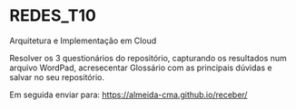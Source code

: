 # REDES_T10
Arquitetura e Implementação em Cloud

Resolver os 3 questionários do repositório, capturando os resultados num arquivo WordPad, acresecentar Glossário com as principais dúvidas e salvar no seu repositório.

Em seguida enviar para: https://almeida-cma.github.io/receber/
